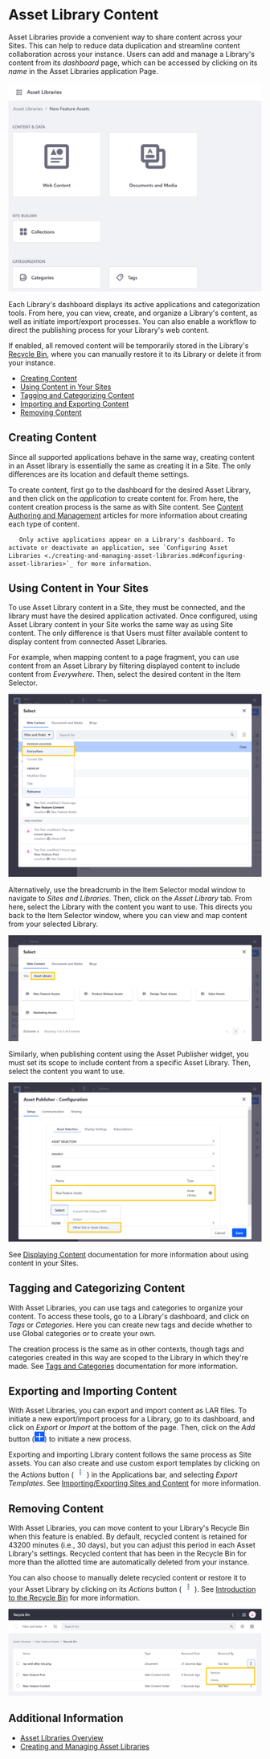 # Asset Library Content

Asset Libraries provide a convenient way to share content across your Sites. This can help to reduce data duplication and streamline content collaboration across your instance. Users can add and manage a Library's content from its *dashboard* page, which can be accessed by clicking on its *name* in the Asset Libraries application Page.

![Click on the desired Asset Library's name to access its dashboard.](./asset-library-content/images/01.png)

Each Library's dashboard displays its active applications and categorization tools. From here, you can view, create, and organize a Library's content, as well as initiate import/export processes. You can also enable a workflow to direct the publishing process for your Library's web content.

If enabled, all removed content will be temporarily stored in the Library's [Recycle Bin](../recycle-bin/user-guide/configuring-the-recycle-bin.md), where you can manually restore it to its Library or delete it from your instance.

* [Creating Content](#creating-content)
* [Using Content in Your Sites](#using-content-in-your-sites)
* [Tagging and Categorizing Content](#tagging-and-categorizing-content)
* [Importing and Exporting Content](#importing-and-exporting-content)
* [Removing Content](#removing-content)

## Creating Content

Since all supported applications behave in the same way, creating content in an Asset library is essentially the same as creating it in a Site. The only differences are its location and default theme settings.

To create content, first go to the dashboard for the desired Asset Library, and then click on the *application* to create content for. From here, the content creation process is the same as with Site content. See [Content Authoring and Management](../../content_authoring_and_management.html) articles for more information about creating each type of content.

```note::
   Only active applications appear on a Library's dashboard. To activate or deactivate an application, see `Configuring Asset Libraries <./creating-and-managing-asset-libraries.md#configuring-asset-libraries>`_ for more information.
```

## Using Content in Your Sites

To use Asset Library content in a Site, they must be connected, and the library must have the desired application activated. Once configured, using Asset Library content in your Site works the same way as using Site content. The only difference is that Users must filter available content to display content from connected Asset Libraries.

For example, when mapping content to a page fragment, you can use content from an Asset Library by filtering displayed content to include content from *Everywhere*. Then, select the desired content in the Item Selector.

![Filter content in the Item Selector to include content from Everywhere.](./asset-library-content/images/02.png)

Alternatively, use the breadcrumb in the Item Selector modal window to navigate to *Sites and Libraries*. Then, click on the *Asset Library* tab. From here, select the Library with the content you want to use. This directs you back to the Item Selector window, where you can view and map content from your selected Library.

![Navigate to Sites and Libraries in the modal window, and click on the Asset Library tab.](./asset-library-content/images/03.png)

Similarly, when publishing content using the Asset Publisher widget, you must set its scope to include content from a specific Asset Library. Then, select the content you want to use.

![Set the Asset Publisher's scope to include content from a specific Asset Library.](./asset-library-content/images/04.png)

See [Displaying Content](../../site-building/displaying_content.html) documentation for more information about using content in your Sites.

## Tagging and Categorizing Content

With Asset Libraries, you can use tags and categories to organize your content. To access these tools, go to a Library's dashboard, and click on *Tags* or *Categories*. Here you can create new tags and decide whether to use Global categories or to create your own.

The creation process is the same as in other contexts, though tags and categories created in this way are scoped to the Library in which they're made. See [Tags and Categories](../tags_and_categories.html) documentation for more information.

## Exporting and Importing Content

With Asset Libraries, you can export and import content as LAR files. To initiate a new export/import process for a Library, go to its dashboard, and click on *Export* or *Import* at the bottom of the page. Then, click on the *Add* button (![Add button](../../images/icon-add.png)) to initiate a new process.

Exporting and importing Library content follows the same process as Site assets. You can also create and use custom export templates by clicking on the *Actions* button ( ![Actions button](../../images/icon-actions.png) ) in the Applications bar, and selecting *Export Templates*. See [Importing/Exporting Sites and Content](../../site-building/building-sites/importing-exporting-pages-and-content.md) for more information.

## Removing Content

With Asset Libraries, you can move content to your Library's Recycle Bin when this feature is enabled. By default, recycled content is retained for 43200 minutes (i.e., 30 days), but you can adjust this period in each Asset Library's settings. Recycled content that has been in the Recycle Bin for more than the allotted time are automatically deleted from your instance.

You can also choose to manually delete recycled content or restore it to your Asset Library by clicking on its *Actions* button ( ![Actions button](../../images/icon-actions.png) ). See [Introduction to the Recycle Bin](../recycle-bin/user-guide/introduction-to-the-recycle-bin.md) for more information.

![Manually delete recycled content or restore it to your Asset Library.](./asset-library-content/images/05.png)

## Additional Information

* [Asset Libraries Overview](./asset-libraries-overview.md)
* [Creating and Managing Asset Libraries](./creating-and-managing-asset-libraries.md)
